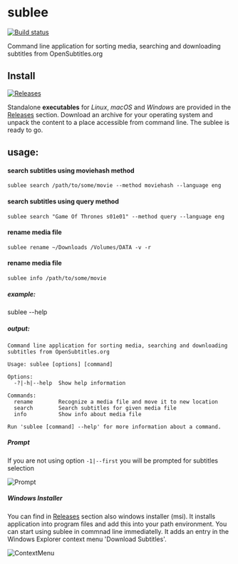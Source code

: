 # sublee
[![Build status](https://img.shields.io/travis/tomaspavlic/sublee.svg)](https://github.com/tomaspavlic/sublee)

Command line application for sorting media, searching and downloading subtitles from OpenSubtitles.org

## Install

[![Releases](https://img.shields.io/github/downloads/tomaspavlic/sublee/total.svg)][Releases]

Standalone **executables** for _Linux_, _macOS_ and _Windows_ are provided in
the [Releases] section.
Download an archive for your operating system and unpack the content to a place
accessible from command line. The sublee is ready to go.

## usage:

#### search subtitles using moviehash method
`sublee search /path/to/some/movie --method moviehash --language eng`

#### search subtitles using query method
`sublee search "Game Of Thrones s01e01" --method query --language eng`

#### rename media file
`sublee rename ~/Downloads /Volumes/DATA -v -r`

#### rename media file
`sublee info /path/to/some/movie`

##### example:
sublee --help

##### output:
```
Command line application for sorting media, searching and downloading subtitles from OpenSubtitles.org

Usage: sublee [options] [command]

Options:
  -?|-h|--help  Show help information

Commands:
  rename        Recognize a media file and move it to new location
  search        Search subtitles for given media file
  info          Show info about media file

Run 'sublee [command] --help' for more information about a command.
```

##### Prompt
If you are not using option `-1|--first` you will be prompted for subtitles selection

![Prompt](../master/prompt.gif)

[Releases]: https://github.com/tomaspavlic/sublee/releases


##### Windows Installer
You can find in [Releases] section also windows installer (msi). It installs application into program files and add this into your path environment. You can start using sublee in commnad line immediatelly. It adds an entry in the Windows Explorer context menu 'Download Subtitles'.

![ContextMenu](../master/context_menu.jpg)